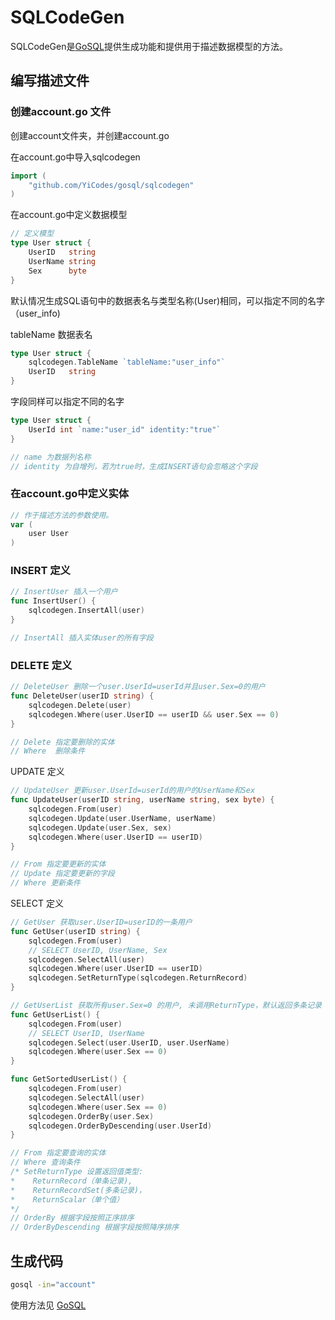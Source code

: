 # SQLCodeGen

SQLCodeGen是[GoSQL](https://github.com/YiCodes/gosql)提供生成功能和提供用于描述数据模型的方法。

## 编写描述文件

### 创建account.go 文件

创建account文件夹，并创建account.go

在account.go中导入sqlcodegen

```account.go
import (
    "github.com/YiCodes/gosql/sqlcodegen"
)
```

在account.go中定义数据模型

```account.go
// 定义模型
type User struct {
    UserID   string
    UserName string
    Sex      byte
}
```

默认情况生成SQL语句中的数据表名与类型名称(User)相同，可以指定不同的名字（user_info)

tableName 数据表名

```account.go
type User struct {
    sqlcodegen.TableName `tableName:"user_info"`
    UserID   string
}
```

字段同样可以指定不同的名字

```account.go
type User struct {
    UserId int `name:"user_id" identity:"true"`
}

// name 为数据列名称
// identity 为自增列，若为true时，生成INSERT语句会忽略这个字段
```

### 在account.go中定义实体

```account.go
// 作于描述方法的参数使用。
var (
    user User
)
```

### INSERT 定义

```account.go
// InsertUser 插入一个用户
func InsertUser() {
    sqlcodegen.InsertAll(user)
}

// InsertAll 插入实体user的所有字段
```

### DELETE 定义

```account.go
// DeleteUser 删除一个user.UserId=userId并且user.Sex=0的用户
func DeleteUser(userID string) {
    sqlcodegen.Delete(user)
    sqlcodegen.Where(user.UserID == userID && user.Sex == 0)
}

// Delete 指定要删除的实体
// Where  删除条件
```

UPDATE 定义

```account.go
// UpdateUser 更新user.UserId=userId的用户的UserName和Sex
func UpdateUser(userID string, userName string, sex byte) {
    sqlcodegen.From(user)
    sqlcodegen.Update(user.UserName, userName)
    sqlcodegen.Update(user.Sex, sex)
    sqlcodegen.Where(user.UserID == userID)
}

// From 指定要更新的实体
// Update 指定要更新的字段
// Where 更新条件
```

SELECT 定义

```account.go
// GetUser 获取user.UserID=userID的一条用户
func GetUser(userID string) {
    sqlcodegen.From(user)
    // SELECT UserID, UserName, Sex
    sqlcodegen.SelectAll(user)
    sqlcodegen.Where(user.UserID == userID)
    sqlcodegen.SetReturnType(sqlcodegen.ReturnRecord)
}

// GetUserList 获取所有user.Sex=0 的用户, 未调用ReturnType，默认返回多条记录（数组）
func GetUserList() {
    sqlcodegen.From(user)
    // SELECT UserID, UserName
    sqlcodegen.Select(user.UserID, user.UserName)
    sqlcodegen.Where(user.Sex == 0)
}

func GetSortedUserList() {
    sqlcodegen.From(user)
    sqlcodegen.SelectAll(user)
    sqlcodegen.Where(user.Sex == 0)
    sqlcodegen.OrderBy(user.Sex)
    sqlcodegen.OrderByDescending(user.UserId)
}

// From 指定要查询的实体
// Where 查询条件
/* SetReturnType 设置返回值类型:
*    ReturnRecord（单条记录),
*    ReturnRecordSet(多条记录)，
*    ReturnScalar（单个值）
*/
// OrderBy 根据字段按照正序排序
// OrderByDescending 根据字段按照降序排序
```

## 生成代码

```c.sh
gosql -in="account"
```

使用方法见 [GoSQL](https://github.com/YiCodes/gosql)